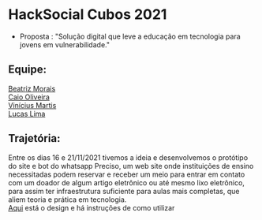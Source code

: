 # HackSocial Cubos 2021

- Proposta : "Solução digital que leve a educação em tecnologia para jovens em vulnerabilidade."
## Equipe:
[Beatriz Morais](https://github.com/ibeatrizm)<br>
[Caio Oliveira](https://github.com/CaioOliveira777)<br>
[Vinícius Martis](https://github.com/viniciusMB)<br>
[Lucas Lima](https://github.com/LucasDSL)<br>

## Trajetória:
Entre os dias 16 e 21/11/2021 tivemos a ideia e desenvolvemos o protótipo do site e bot do whatsapp Preciso, um web site onde instituições de ensino necessitadas podem reservar e receber 
um meio para entrar em contato com um doador de algum artigo eletrônico ou até mesmo lixo eletrônico, para assim ter infraestrutura suficiente para aulas mais completas, que aliem teoria e prática em tecnologia.<br>[Aqui](https://www.figma.com/file/U4a0WVbqnC2L0IqrFfvvUM/PRECISO-HackSocial?node-id=0%3A1) está o design e há instruções de como utilizar 
